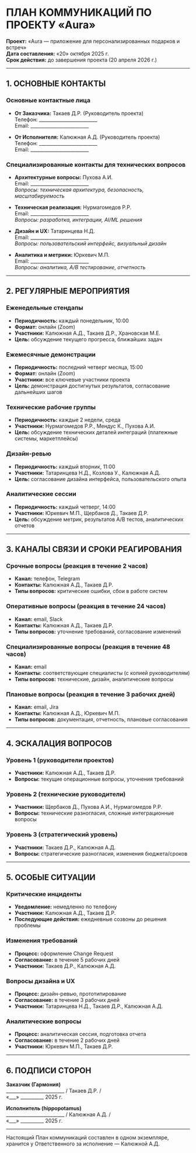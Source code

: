 # ПЛАН КОММУНИКАЦИЙ ПО ПРОЕКТУ «Aura»

**Проект:** «Aura — приложение для персонализированных подарков и встреч»  
**Дата составления:** «20» октября 2025 г.  
**Срок действия:** до завершения проекта (20 апреля 2026 г.)

---

## 1. ОСНОВНЫЕ КОНТАКТЫ

### Основные контактные лица
- **От Заказчика:** Такаев Д.Р. (Руководитель проекта)  
  Телефон: _________________________  
  Email: _________________________  

- **От Исполнителя:** Калюжная А.Д. (Руководитель проекта)  
  Телефон: _________________________  
  Email: _________________________  

### Специализированные контакты для технических вопросов
- **Архитектурные вопросы:** Пухова А.И.  
  Email: _________________________  
  *Вопросы: техническая архитектура, безопасность, масштабируемость*

- **Техническая реализация:** Нурмагомедов Р.Р.  
  Email: _________________________  
  *Вопросы: разработка, интеграции, AI/ML решения*

- **Дизайн и UX:** Татаринцева Н.Д.  
  Email: _________________________  
  *Вопросы: пользовательский интерфейс, визуальный дизайн*

- **Аналитика и метрики:** Юркевич М.П.  
  Email: _________________________  
  *Вопросы: аналитика, A/B тестирование, отчетность*

---

## 2. РЕГУЛЯРНЫЕ МЕРОПРИЯТИЯ

### Еженедельные стендапы
- **Периодичность:** каждый понедельник, 10:00
- **Формат:** онлайн (Zoom)
- **Участники:** Калюжная А.Д., Такаев Д.Р., Храновская М.Е.
- **Цель:** обсуждение текущего прогресса, ближайших задач

### Ежемесячные демонстрации
- **Периодичность:** последний четверг месяца, 15:00
- **Формат:** онлайн (Zoom)
- **Участники:** все ключевые участники проекта
- **Цель:** демонстрация достигнутых результатов, согласование дальнейших шагов

### Технические рабочие группы
- **Периодичность:** каждые 2 недели, среда
- **Участники:** Нурмагомедов Р.Р., Мендус К., Пухова А.И.
- **Цель:** обсуждение технических деталей интеграций (платежные системы, маркетплейсы)

### Дизайн-ревью
- **Периодичность:** каждый вторник, 11:00
- **Участники:** Татаринцева Н.Д., Козлова У., Калюжная А.Д.
- **Цель:** согласование дизайна интерфейса, пользовательского опыта

### Аналитические сессии
- **Периодичность:** каждый четверг, 14:00
- **Участники:** Юркевич М.П., Щербаков Д., Такаев Д.Р.
- **Цель:** обсуждение метрик, результатов A/B тестов, аналитических отчетов

---

## 3. КАНАЛЫ СВЯЗИ И СРОКИ РЕАГИРОВАНИЯ

### Срочные вопросы (реакция в течение 2 часов)
- **Канал:** телефон, Telegram
- **Контакты:** Калюжная А.Д., Такаев Д.Р.
- **Типы вопросов:** критические ошибки, сбои в работе систем

### Оперативные вопросы (реакция в течение 24 часов)
- **Канал:** email, Slack
- **Контакты:** Калюжная А.Д., Такаев Д.Р.
- **Типы вопросов:** уточнение требований, согласование изменений

### Специализированные вопросы (реакция в течение 48 часов)
- **Канал:** email
- **Контакты:** соответствующие специалисты (с копией руководителям)
- **Типы вопросов:** технические, дизайн, аналитические вопросы

### Плановые вопросы (реакция в течение 3 рабочих дней)
- **Канал:** email, Jira
- **Контакты:** Калюжная А.Д., Юркевич М.П.
- **Типы вопросов:** документация, отчетность, плановые согласования

---

## 4. ЭСКАЛАЦИЯ ВОПРОСОВ

### Уровень 1 (руководители проектов)
- **Участники:** Калюжная А.Д., Такаев Д.Р.
- **Вопросы:** текущие операционные вопросы, уточнения требований

### Уровень 2 (технические руководители)
- **Участники:** Щербаков Д., Пухова А.И., Нурмагомедов Р.Р.
- **Вопросы:** технические разногласия, сложные интеграционные вопросы

### Уровень 3 (стратегический уровень)
- **Участники:** Такаев Д.Р., Калюжная А.Д.
- **Вопросы:** стратегические разногласия, изменения бюджета/сроков

---

## 5. ОСОБЫЕ СИТУАЦИИ

### Критические инциденты
- **Уведомление:** немедленно по телефону
- **Участники:** Калюжная А.Д., Такаев Д.Р.
- **Последующие действия:** ежедневные созвоны до решения проблемы

### Изменения требований
- **Процесс:** оформление Change Request
- **Согласование:** в течение 5 рабочих дней
- **Участники:** Такаев Д.Р., Калюжная А.Д.

### Вопросы дизайна и UX
- **Процесс:** дизайн-ревью, прототипирование
- **Согласование:** в течение 3 рабочих дней
- **Участники:** Татаринцева Н.Д., Такаев Д.Р., Калюжная А.Д.

### Аналитические вопросы
- **Процесс:** аналитическая сессия, подготовка отчета
- **Согласование:** в течение 2 рабочих дней
- **Участники:** Юркевич М.П., Такаев Д.Р.

---

## 6. ПОДПИСИ СТОРОН

**Заказчик (Гармония)**  
_________________________ / Такаев Д.Р. /  
«___» __________ 2025 г.

**Исполнитель (hippopotamus)**  
_________________________ / Калюжная А.Д. /  
«___» __________ 2025 г.

---

Настоящий План коммуникаций составлен в одном экземпляре, хранится у Ответственного за исполнение — Калюжной А.Д.

